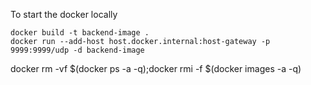 
To start the docker locally

```
docker build -t backend-image .
docker run --add-host host.docker.internal:host-gateway -p 9999:9999/udp -d backend-image
```



docker rm -vf $(docker ps -a -q);docker rmi -f $(docker images -a -q)

